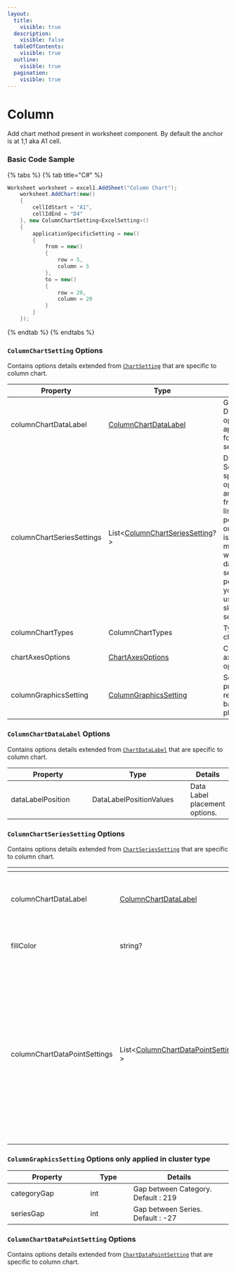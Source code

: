 ```yaml
---
layout:
  title:
    visible: true
  description:
    visible: false
  tableOfContents:
    visible: true
  outline:
    visible: true
  pagination:
    visible: true
---
```


# Column

Add chart method present in worksheet component. By default the anchor is at 1,1 aka A1 cell.

### Basic Code Sample

{% tabs %}
{% tab title="C#" %}
```csharp
Worksheet worksheet = excel1.AddSheet("Column Chart");
	worksheet.AddChart(new()
	{
		cellIdStart = "A1",
		cellIdEnd = "D4"
	}, new ColumnChartSetting<ExcelSetting>()
	{
		applicationSpecificSetting = new()
		{
			from = new()
			{
				row = 5,
				column = 5
			},
			to = new()
			{
				row = 20,
				column = 20
			}
		}
	});
```
{% endtab %}
{% endtabs %}

### `ColumnChartSetting` Options

Contains options details extended from [`ChartSetting`](../../presentation/chart/#chartsetting-options) that are specific to column chart.

<table><thead><tr><th width="251">Property</th><th width="287">Type</th><th>Details</th></tr></thead><tbody><tr><td>columnChartDataLabel</td><td><a href="column.md#columnchartdatalabel-options">ColumnChartDataLabel</a></td><td>General Data label option applied for all series</td></tr><tr><td>columnChartSeriesSettings</td><td>List&#x3C;<a href="column.md#columnchartsetting-options">ColumnChartSeriesSetting</a>?></td><td>Data Series specific options are used from the list. The position on the list is matched with the data series position. you can use null to skip a series</td></tr><tr><td>columnChartTypes</td><td>ColumnChartTypes</td><td>Type of chart</td></tr><tr><td>chartAxesOptions</td><td><a href="../../presentation/chart/#chartaxesoptions-options">ChartAxesOptions</a></td><td>Chart axes options</td></tr><tr><td>columnGraphicsSetting</td><td><a href="column.md#columngraphicssetting-options">ColumnGraphicsSetting</a></td><td>Set properties related to bar placement</td></tr></tbody></table>

### `ColumnChartDataLabel` Options

Contains options details extended from [`ChartDataLabel`](../../presentation/chart/#chartdatalabel-options) that are specific to column chart.

<table><thead><tr><th width="194">Property</th><th width="223">Type</th><th>Details</th></tr></thead><tbody><tr><td>dataLabelPosition</td><td>DataLabelPositionValues</td><td>Data Label placement options.</td></tr></tbody></table>

### `ColumnChartSeriesSetting` Options

Contains options details extended from [`ChartSeriesSetting`](../../presentation/chart/#chartseriessetting-options) that are specific to column chart.

<table><thead><tr><th width="281"></th><th width="311"></th><th></th></tr></thead><tbody><tr><td>columnChartDataLabel</td><td><a href="column.md#columnchartdatalabel-options">ColumnChartDataLabel</a></td><td>Data Label Option specific to one series</td></tr><tr><td>fillColor</td><td>string?</td><td>Fill color specific to one series</td></tr><tr><td>columnChartDataPointSettings</td><td>List&#x3C;<a href="column.md#columnchartdatapointsetting-options">ColumnChartDataPointSetting</a>?></td><td>Data point specific options are used from the list. The position on the list is matched with the data point position. you can use null to skip a data point.</td></tr></tbody></table>

### `ColumnGraphicsSetting` Options only applied in cluster type

<table><thead><tr><th width="165">Property</th><th width="82">Type</th><th>Details</th></tr></thead><tbody><tr><td>categoryGap</td><td>int</td><td>Gap between Category. Default : 219</td></tr><tr><td>seriesGap</td><td>int</td><td>Gap between Series. Default : -27</td></tr></tbody></table>

### `ColumnChartDataPointSetting` Options

Contains options details extended from [`ChartDataPointSetting`](../../presentation/chart/#chartdatapointsettings-options) that are specific to column chart.
